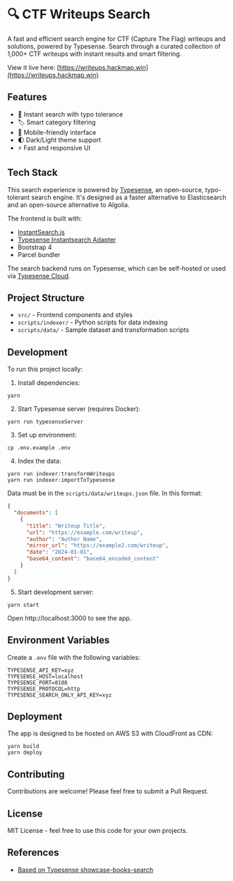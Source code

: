 # 🔍 CTF Writeups Search

A fast and efficient search engine for CTF (Capture The Flag) writeups and solutions, powered by Typesense. Search through a curated collection of 1,000+ CTF writeups with instant results and smart filtering.

View it live here: [https://writeups.hackmap.win](https://writeups.hackmap.win)

## Features

- 🚀 Instant search with typo tolerance
- 🏷️ Smart category filtering
- 📱 Mobile-friendly interface
- 🌓 Dark/Light theme support
- ⚡ Fast and responsive UI

## Tech Stack

This search experience is powered by [Typesense](https://typesense.org), an open-source, typo-tolerant search engine. It's designed as a faster alternative to Elasticsearch and an open-source alternative to Algolia.

The frontend is built with:
- [InstantSearch.js](https://github.com/algolia/instantsearch.js)
- [Typesense Instantsearch Adapter](https://github.com/typesense/typesense-instantsearch-adapter)
- Bootstrap 4
- Parcel bundler

The search backend runs on Typesense, which can be self-hosted or used via [Typesense Cloud](https://cloud.typesense.org).

## Project Structure

- `src/` - Frontend components and styles
- `scripts/indexer/` - Python scripts for data indexing
- `scripts/data/` - Sample dataset and transformation scripts

## Development

To run this project locally:

1. Install dependencies:
```shell
yarn
```

2. Start Typesense server (requires Docker):
```shell
yarn run typesenseServer
```

3. Set up environment:
```shell
cp .env.example .env
```

4. Index the data:
```shell
yarn run indexer:transformWriteups
yarn run indexer:importToTypesense
```

Data must be in the `scripts/data/writeups.json` file. In this format:

```json
{
  "documents": [
    {
      "title": "Writeup Title",
      "url": "https://example.com/writeup",
      "author": "Author Name",
      "mirror_url": "https://example2.com/writeup",
      "date": "2024-01-01",
      "base64_content": "base64_encoded_content"
    }
  ]
}
```

5. Start development server:
```shell
yarn start
```

Open http://localhost:3000 to see the app.

## Environment Variables

Create a `.env` file with the following variables:

```env
TYPESENSE_API_KEY=xyz
TYPESENSE_HOST=localhost
TYPESENSE_PORT=8108
TYPESENSE_PROTOCOL=http
TYPESENSE_SEARCH_ONLY_API_KEY=xyz
```

## Deployment

The app is designed to be hosted on AWS S3 with CloudFront as CDN:

```shell
yarn build
yarn deploy
```

## Contributing

Contributions are welcome! Please feel free to submit a Pull Request.

## License

MIT License - feel free to use this code for your own projects.

## References

- [Based on Typesense showcase-books-search](https://github.com/typesense/showcase-books-search)
